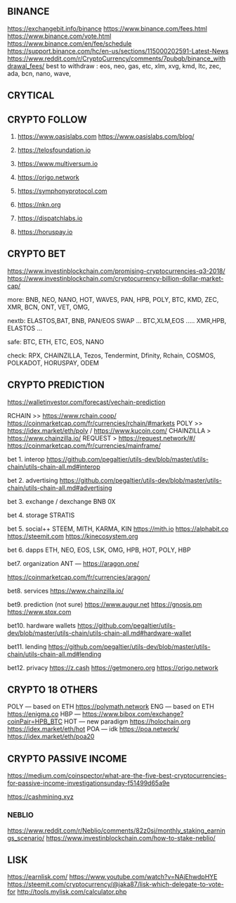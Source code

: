 ## BINANCE
https://exchangebit.info/binance
https://www.binance.com/fees.html
https://www.binance.com/vote.html
https://www.binance.com/en/fee/schedule
https://support.binance.com/hc/en-us/sections/115000202591-Latest-News
https://www.reddit.com/r/CryptoCurrency/comments/7pubqb/binance_withdrawal_fees/
best to withdraw : eos, neo, gas, etc, xlm, xvg, kmd, ltc, zec, ada, bcn, nano, wave,


## CRYTICAL


## CRYPTO FOLLOW
1. https://www.oasislabs.com       https://www.oasislabs.com/blog/
2. https://telosfoundation.io
3. https://www.multiversum.io
4. https://origo.network
5. https://symphonyprotocol.com
6. https://nkn.org

0. https://dispatchlabs.io         
0. https://horuspay.io

## CRYPTO BET
https://www.investinblockchain.com/promising-cryptocurrencies-q3-2018/
https://www.investinblockchain.com/cryptocurrency-billion-dollar-market-cap/

more:       BNB, NEO, NANO, HOT, WAVES, PAN, HPB, POLY, BTC, KMD, ZEC, XMR, BCN, ONT, VET, OMG, 

nextb:      ELASTOS,BAT, BNB, PAN/EOS SWAP ... BTC,XLM,EOS  .....  XMR,HPB, ELASTOS ... 

safe:       BTC, ETH, ETC, EOS, NANO

check:       RPX, CHAINZILLA, Tezos, Tendermint, Dfinity, Rchain, COSMOS, POLKADOT, HORUSPAY, ODEM 

## CRYPTO PREDICTION

https://walletinvestor.com/forecast/vechain-prediction


RCHAIN              >> https://www.rchain.coop/ https://coinmarketcap.com/fr/currencies/rchain/#markets
POLY                >> https://idex.market/eth/poly / https://www.kucoin.com/
CHAINZILLA          > https://www.chainzilla.io/
REQUEST             > https://request.network/#/
https://coinmarketcap.com/fr/currencies/mainframe/

bet 1. interop
https://github.com/pegaltier/utils-dev/blob/master/utils-chain/utils-chain-all.md#interop

bet 2. advertising
https://github.com/pegaltier/utils-dev/blob/master/utils-chain/utils-chain-all.md#advertising

bet 3. exchange / dexchange
BNB
0X

bet 4. storage
STRATIS 

bet 5. social++
STEEM, MITH, KARMA, KIN
https://mith.io
https://alphabit.co
https://steemit.com
https://kinecosystem.org

bet 6. dapps
ETH, NEO, EOS, LSK, OMG, HPB, HOT, POLY, HBP

bet7. organization
ANT — https://aragon.one/ 

https://coinmarketcap.com/fr/currencies/aragon/

bet8. services
https://www.chainzilla.io/

bet9. prediction (not sure)
https://www.augur.net
https://gnosis.pm
https://www.stox.com

bet10. hardware wallets
https://github.com/pegaltier/utils-dev/blob/master/utils-chain/utils-chain-all.md#hardware-wallet

bet11. lending
https://github.com/pegaltier/utils-dev/blob/master/utils-chain/utils-chain-all.md#lending

bet12. privacy
https://z.cash
https://getmonero.org
https://origo.network

## CRYPTO 18 OTHERS
POLY — based on ETH    https://polymath.network
ENG — based on ETH     https://enigma.co
HBP —                  https://www.bibox.com/exchange?coinPair=HPB_BTC
HOT — new paradigm     https://holochain.org	https://idex.market/eth/hot
POA — idk              https://poa.network/	https://idex.market/eth/poa20

## CRYPTO PASSIVE INCOME
https://medium.com/coinspector/what-are-the-five-best-cryptocurrencies-for-passive-income-investigationsunday-f51499d65a9e

https://cashmining.xyz

### NEBLIO
https://www.reddit.com/r/Neblio/comments/82z0sj/monthly_staking_earnings_scenario/
https://www.investinblockchain.com/how-to-stake-neblio/

## LISK
https://earnlisk.com/
https://www.youtube.com/watch?v=NAjEhwdpHYE
https://steemit.com/cryptocurrency/@jaka87/lisk-which-delegate-to-vote-for
http://tools.mylisk.com/calculator.php